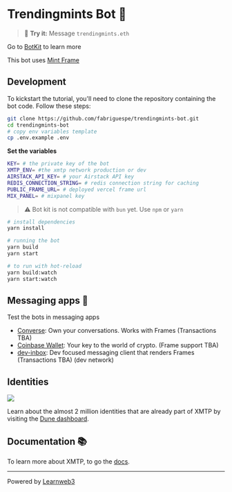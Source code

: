 # Trendingmints Bot 🚀

> 💬 **Try it:** Message `trendingmints.eth`

Go to [BotKit](https://github.com/xmtp/botkit) to learn more

This bot uses [Mint Frame](https://github.com/fabriguespe/mint-frame/)

## Development

To kickstart the tutorial, you'll need to clone the repository containing the bot code. Follow these steps:

```bash
git clone https://github.com/fabriguespe/trendingmints-bot.git
cd trendingmints-bot
# copy env variables template
cp .env.example .env
```

**Set the variables**

```bash
KEY= # the private key of the bot
XMTP_ENV= #the xmtp network production or dev
AIRSTACK_API_KEY= # your Airstack API key
REDIS_CONNECTION_STRING= # redis connection string for caching
PUBLIC_FRAME_URL= # deployed vercel frame url
MIX_PANEL= # mixpanel key
```

> ⚠️ Bot kit is not compatible with `bun` yet. Use `npm` or `yarn`

```bash
# install dependencies
yarn install

# running the bot
yarn build
yarn start

# to run with hot-reload
yarn build:watch
yarn start:watch
```

## Messaging apps 💬

Test the bots in messaging apps

- [Converse](https://getconverse.app/): Own your conversations. Works with Frames (Transactions TBA)
- [Coinbase Wallet](https://www.coinbase.com/wallet): Your key to the world of crypto. (Frame support TBA)
- [dev-inbox](https://dev-dev-inbox.vercel.app/): Dev focused messaging client that renders Frames (Transactions TBA) (dev network)

## Identities

![](https://github.com/xmtp/awesome-xmtp/assets/1447073/9bb4f8c2-321e-4b6d-b52e-2105d69c4d47)

Learn about the almost 2 million identities that are already part of XMTP by visiting the [Dune dashboard](https://dune.com/xmtp_team/dash).

## Documentation 📚

To learn more about XMTP, to go the [docs](https://docs.xmtp.org/).

---

Powered by <a href="https://learnweb3.io/faucets">Learnweb3</a>
